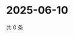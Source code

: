 # 2025-06-10

共 0 条

<!-- BEGIN ZHIHUVIDEO -->
<!-- 最后更新时间 Tue Jun 10 2025 08:56:40 GMT+0800 (China Standard Time) -->

<!-- END ZHIHUVIDEO -->
